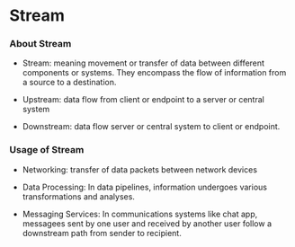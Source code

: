 # Stream

### About Stream

- Stream: meaning movement or transfer of data between different components or systems. They encompass the flow of information from a source to a destination.

- Upstream: data flow from client or endpoint to a server or central system

- Downstream: data flow server or central system to client or endpoint.


### Usage of Stream

- Networking: transfer of data packets between network devices

- Data Processing: In data pipelines, information undergoes various transformations and analyses.

- Messaging Services: In communications systems like chat app, messagees sent by one user and received by another user follow a downstream path from sender to recipient.